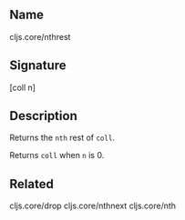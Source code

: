 ## Name
cljs.core/nthrest

## Signature
[coll n]

## Description

Returns the `nth` rest of `coll`.

Returns `coll` when `n` is 0.

## Related
cljs.core/drop
cljs.core/nthnext
cljs.core/nth
